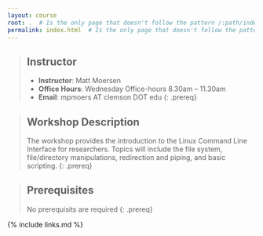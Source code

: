 ```yaml
---
layout: course
root: .  # Is the only page that doesn't follow the pattern /:path/index.html
permalink: index.html  # Is the only page that doesn't follow the pattern /:path/index.html
---
```


> ## Instructor
> - **Instructor**: Matt Moersen
> - **Office Hours**: Wednesday Office-hours 8.30am – 11.30am
> - **Email**: mpmoers AT clemson DOT edu
{: .prereq}

> ## Workshop Description
> The workshop provides the introduction to the Linux Command Line Interface for researchers. Topics will include the file system, file/directory manipulations, redirection and piping, and basic scripting.
{: .prereq}

> ## Prerequisites
> No prerequisits are required
{: .prereq}

{% include links.md %}
